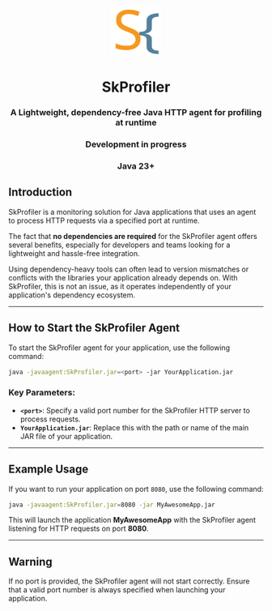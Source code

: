 <p align="center">
  <img src="logoSK.svg" width="100" alt="logo">
</p>

<h1 align="center">
  SkProfiler
</h1>
<h3 align="center">
  A Lightweight, dependency-free Java HTTP agent for profiling at runtime
</h3>
<h3 align="center">
  Development in progress
</h3>
<h3 align="center">
  Java 23+
</h3>

## Introduction

SkProfiler is a monitoring solution for Java applications that uses an agent to process HTTP requests via a specified 
port at runtime. 

The fact that **no dependencies are required** for the SkProfiler agent offers several benefits, especially for 
developers and teams looking for a lightweight and hassle-free integration. 

Using dependency-heavy tools can often lead to version mismatches or conflicts with the libraries your application already depends on. With SkProfiler, 
this is not an issue, as it operates independently of your application's dependency ecosystem.

---

## How to Start the SkProfiler Agent

To start the SkProfiler agent for your application, use the following command:

```bash
java -javaagent:SkProfiler.jar=<port> -jar YourApplication.jar
```

### Key Parameters:
- **`<port>`**: Specify a valid port number for the SkProfiler HTTP server to process requests.
- **`YourApplication.jar`**: Replace this with the path or name of the main JAR file of your application.

---

## Example Usage

If you want to run your application on port `8080`, use the following command:

```bash
java -javaagent:SkProfiler.jar=8080 -jar MyAwesomeApp.jar
```

This will launch the application **MyAwesomeApp** with the SkProfiler agent listening for HTTP requests on port **8080**.

---

## Warning

If no port is provided, the SkProfiler agent will not start correctly. Ensure that a valid port number is always
specified when launching your application.
